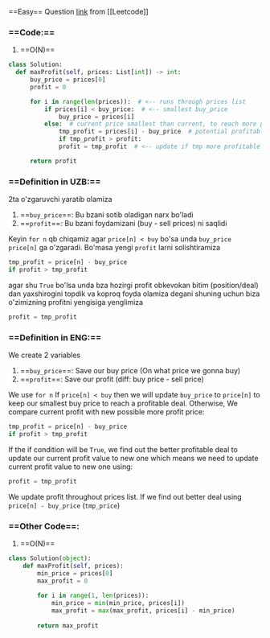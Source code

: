==Easy== Question [link](https://leetcode.com/problems/best-time-to-buy-and-sell-stock/description/?envType=problem-list-v2&envId=dynamic-programming) from [[Leetcode]]

### ==**Code:**==

1) ==O(N)==

  ```python
class Solution:
	def maxProfit(self, prices: List[int]) -> int:
		buy_price = prices[0] 
		profit = 0

		for i in range(len(prices)):  # <-- runs through prices list
			if prices[i] < buy_price:  # <-- smallest buy_price
				buy_price = prices[i]
			else:  # current price smallest than current, to reach more profit
				tmp_profit = prices[i] - buy_price  # potential profitable deal
				if tmp_profit > profit:
				profit = tmp_profit  # <-- update if tmp more profitable

		return profit
  ```

### ==**Definition in UZB:**==

2ta o'zgaruvchi yaratib olamiza
1. ==`buy_price`==: Bu bzani sotib oladigan narx bo'ladi
2. ==`profit`==: Bu bzani foydamizani (buy - sell prices) ni saqlidi

Keyin `for n` qb chiqamiz agar `price[n] < buy` bo'sa unda `buy_price` `price[n]` ga o'zgaradi. Bo'masa yengi `profit` larni solishtiramiza

```python
tmp_profit = price[n] - buy_price
if profit > tmp_profit
```
agar shu `True` bo'lsa unda bza hozirgi profit obkevokan bitim (position/deal) dan yaxshirogini topdik va koproq foyda olamiza degani shuning uchun biza o'zimizning profitni yengisiga yenglimiza
```python
profit = tmp_profit
```

### ==**Definition in ENG:**==

We create 2 variables
1. ==`buy_price`==: Save our buy price (On what price we gonna buy)
2. ==`profit`==: Save our profit (diff: buy price - sell price)

We use `for n` If `price[n] < buy` then we will update `buy_price` to `price[n]` to keep our smallest buy price to reach a profitable deal. Otherwise, We compare current profit with new possible more profit price:
```python
tmp_profit = price[n] - buy_price
if profit > tmp_profit
```
If the if condition will be `True`, we find out the better profitable deal to update our current profit value to new one which means we need to update current profit value to new one using:
```python
profit = tmp_profit
```
We update profit throughout prices list. If we find out better deal using `price[n] - buy_price` (`tmp_price`)

### ==Other Code==:

1) ==O(N)==

```python
class Solution(object):
	def maxProfit(self, prices): 
		min_price = prices[0] 
		max_profit = 0 
	
		for i in range(1, len(prices)):
			min_price = min(min_price, prices[i])
			max_profit = max(max_profit, prices[i] - min_price)
		
		return max_profit
```
